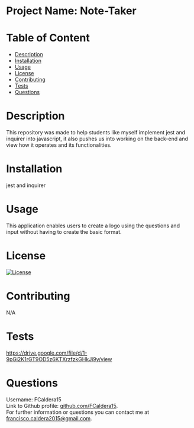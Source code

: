 # Project Name: Note-Taker

# Table of Content
<ul>
<li><a href="#description">Description</a></li>
<li><a href="#installation">Installation</a></li>
<li><a href="#usage">Usage</a></li>
<li><a href="#license">License</a></li>
<li><a href="#contributing">Contributing</a></li>
<li><a href="#tests">Tests</a></li>
<li><a href="#questions">Questions</a></li>
</ul>

# Description
This repository was made to help students like myself implement jest and inquirer into javascript, it also pushes us into working on the back-end and view how it operates and its functionalities.

# Installation
jest and inquirer

# Usage
This application enables users to create a logo using the questions and input without having to create the basic format. 

# License
[![License](https://img.shields.io/badge/License-Apache_2.0-blue.svg)](https://opensource.org/licenses/Apache-2.0)

# Contributing
N/A

# Tests
https://drive.google.com/file/d/1-9pGi2K1rGT9OD5z6KTXrzfzkGHkJi9y/view

# Questions
Username: FCaldera15 <br />
Link to Github profile: [github.com/FCaldera15](github.com/FCaldera15). <br />
For further information or questions you can contact me at [francisco.caldera2015@gmail.com](francisco.caldera2015@gmail.com).